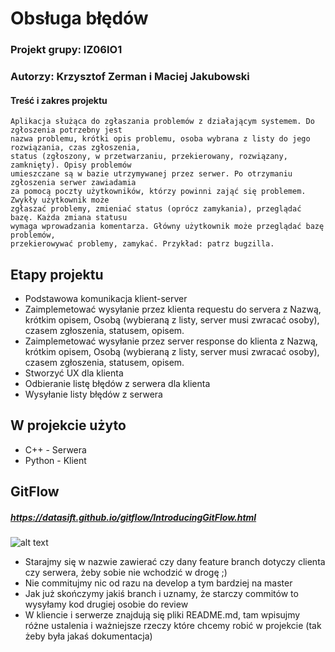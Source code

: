 # Obsługa błędów
### Projekt grupy: IZ06IO1
### Autorzy: Krzysztof Zerman i Maciej Jakubowski

#### Treść i zakres projektu
```
Aplikacja służąca do zgłaszania problemów z działającym systemem. Do zgłoszenia potrzebny jest
nazwa problemu, krótki opis problemu, osoba wybrana z listy do jego rozwiązania, czas zgłoszenia,
status (zgłoszony, w przetwarzaniu, przekierowany, rozwiązany, zamknięty). Opisy problemów
umieszczane są w bazie utrzymywanej przez serwer. Po otrzymaniu zgłoszenia serwer zawiadamia
za pomocą poczty użytkowników, którzy powinni zająć się problemem. Zwykły użytkownik może
zgłaszać problemy, zmieniać status (oprócz zamykania), przeglądać bazę. Każda zmiana statusu
wymaga wprowadzania komentarza. Główny użytkownik może przeglądać bazę problemów,
przekierowywać problemy, zamykać. Przykład: patrz bugzilla. 
```
## Etapy projektu
* Podstawowa komunikacja klient-server
* Zaimplemetować wysyłanie przez klienta requestu do servera z Nazwą, krótkim opisem, Osobą (wybieraną z listy, server musi zwracać osoby), czasem zgłoszenia, statusem, opisem.
* Zaimplemetować wysyłanie przez server response do klienta z Nazwą, krótkim opisem, Osobą (wybieraną z listy, server musi zwracać osoby), czasem zgłoszenia, statusem, opisem.
* Stworzyć UX dla klienta
* Odbieranie listę błędów z serwera dla klienta
* Wysyłanie listy błędów z serwera

## W projekcie użyto
* C++ - Serwera
* Python - Klient

## GitFlow
##### https://datasift.github.io/gitflow/IntroducingGitFlow.html
![alt text](https://datasift.github.io/gitflow/GitFlowDevelopBranch.png)
* Starajmy się w nazwie zawierać czy dany feature branch dotyczy clienta czy serwera, żeby sobie nie wchodzić w drogę ;)
* Nie commitujmy nic od razu na develop a tym bardziej na master
* Jak już skończymy jakiś branch i uznamy, że starczy commitów to wysyłamy kod drugiej osobie do review
* W kliencie i serwerze znajdują się pliki README.md, tam wpisujmy różne ustalenia i ważniejsze rzeczy które chcemy robić w projekcie (tak żeby była jakaś dokumentacja)
